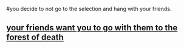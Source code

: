 #you decide to not go to the selection and hang with your friends.


## [your friends want you to go with them to the forest of death]()
## 